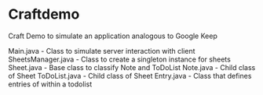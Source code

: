 # Craftdemo

Craft Demo to simulate an application analogous to Google Keep

Main.java - Class to simulate server interaction with client
SheetsManager.java - Class to create a singleton instance for sheets
Sheet.java - Base class to classify Note and ToDoList
Note.java - Child class of Sheet
ToDoList.java - Child class of Sheet
Entry.java - Class that defines entries of within a todolist
